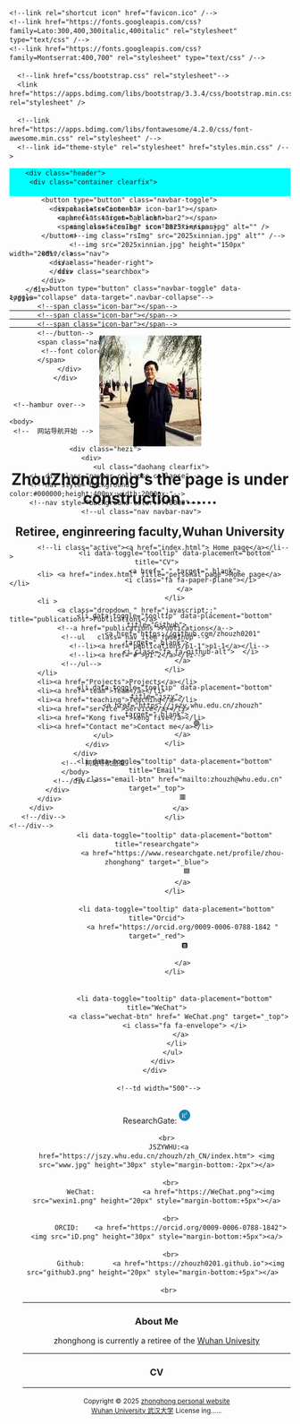 <html>
<head>
  
  <meta charset="utf-8" />
  <meta name="author" content="persinal website"/>
  <meta name="viewport" content="width=device-width, initial-scale=1.0,maximum-scale=1, user-scalable=no" />
  <meta name="google-site-verification" content="4aUJl2I7hcddtjYkcxpnrotZMt3zwgFPboCdEiZsUc0" />
  <!--meta name="keywords" content= "zhouzhonghong","周忠红","WHU","Wuhan University","武汉大学","personal homepage"/-->
    <!--轮播图样式以及设置-->
    <link href="js/royalslider/css/royalslider.css" rel="stylesheet">
    <script src="js/jquery.min.js"></script>
    <script src="js/royalslider/js/jquery.royalslider.min.js"></script>
    <!--轮播图样式以及设置结束-->
     <script src="js/index.js"></script>
    <script src="js/swiper-bundle.min.js"></script>
    <script src="js/main.js"></script>
     <link href="css/swiper-bundle.min.css" rel="stylesheet">
    <link href="css/main.css?version=0.0.1" rel="stylesheet">
    <link href="css/moblie.css?version=0.0.1" rel="stylesheet">
     <!--Announced by Visual SiteBuilder 9-->
   <link rel="stylesheet" type="text/css" href="_sitegray/_sitegray_d.css" />
   <script language="javascript" src="_sitegray/_sitegray.js"></script>
   <!-- CustomerNO:7765626265723230747f475750515742000300014351 -->
   <link rel="stylesheet" type="text/css" href="index.vsb.css" />
   <script type="text/javascript" src="/system/resource/js/counter.js"></script>
   <script type="text/javascript">_jsq_(1001,'/index.jsp',-1,1852176512)</script>
 
    <!--link rel="shortcut icon" href="favicon.ico" /-->
    <!--link href="https://fonts.googleapis.com/css?family=Lato:300,400,300italic,400italic" rel="stylesheet" type="text/css" /-->
    <!--link href="https://fonts.googleapis.com/css?family=Montserrat:400,700" rel="stylesheet" type="text/css" /-->

      <!--link href="css/bootstrap.css" rel="stylesheet"-->
      <link href="https://apps.bdimg.com/libs/bootstrap/3.3.4/css/bootstrap.min.css" rel="stylesheet" />

      <!--link href="https://apps.bdimg.com/libs/fontawesome/4.2.0/css/font-awesome.min.css" rel="stylesheet" /-->
      <!--link id="theme-style" rel="stylesheet" href="styles.min.css" /-->


 
 <title>zhouzhonghong —— Wuhan University</title>

  <!--link href="static/bootstrap/css/bootstrap.css" rel="stylesheet" /-->
  <!--link href="static/xin.css" rel="stylesheet" /-->

 <!--ink rel="stylesheet" href="../static/pixyll.css" type="text/css" /-->


<!--body--> 
 <!-- ******HEADER****** --> 

 <!--title>home page</title-->

  <!--link href="../static/bootstrap/css/bootstrap.css" rel="stylesheet" /-->
  <!--link href="../static/xin.css" rel="stylesheet" /-->

</head>  
<body>
     <!--黑导航条-->
 <!--nav class="navbar navbar-inverse navbar-fixed-top"-->
     <!--黑导航条-->
   <nav style="background-color:#00ffff;height:50px;">
     <!--div class="container"-->
      <!--div class="navbar-header"-->
        <!--nav style="background-color:#00ff7f;height:50px;"-->
        <!--hamburline star-->

        <div class="header">
         <div class="container clearfix">

            <button type="button" class="navbar-toggle">
                <span class="icon-bar icon-bar1"></span>
                <span class="icon-bar icon-bar2"></span>
                <span class="icon-bar icon-bar3"></span>
            </button>

            <div class="nav">
              <div class="header-right">
                <div class="searchbox">

<script language="javascript" src="/system/resource/js/base64.js"></script><script language="javascript" src="/system/resource/js/jquery/jquery-latest.min.js"></script><script language="javascript" src="/system/resource/vue/vue.js"></script><script language="javascript" src="/system/resource/vue/bluebird.min.js"></script><script language="javascript" src="/system/resource/vue/axios.js"></script><script language="javascript" src="/system/resource/vue/polyfill.js"></script><script language="javascript" src="/system/resource/vue/token.js"></script><LINK href="/system/resource/vue/static/element/index.css" type="text/css" rel="stylesheet"><script language="javascript" src="/system/resource/vue/static/element/index.js"></script><script language="javascript" src="/system/resource/vue/static/public.js"></script>
<style>
   #appu1 .qwss{
        height: 30px;
        font-size: 12px;
        min-width: 190px;
        max-width: 600px;
        width: 60%;
        margin-top: -15px;
        outline: none;
        padding-left: 10px;
        border-radius: 2px;
        border: 1px solid #e4e7ed;}
    #appu1 .tj{
        padding-left: 6px;
        letter-spacing: 5px;
        color: white;
        min-width: 53px;
        max-width: 150px;
        height: 32px;
        border: 0;
        border-radius: 2px;
        background-color: #1890ff;
        position: relative;
        top: 1px;
        width: 20%;
        margin-top: -15px;}
</style>  

<div id="divu1"></div>           
      
          <!--button type="button" class="navbar-toggle" data-toggle="collapse" data-target=".navbar-collapse"-->
           <!--span class="icon-bar"></span-->
           <!--span class="icon-bar"></span-->
           <!--span class="icon-bar"></span-->
           <!--/button--> 
           <span class="navbar-brand">
            <!--font color="#0000ff">Home</font-->
           </span>
                </div>
               </div>

                
     <!--hambur over-->

                
    

     
<!--head-->  
  
   <!--title>二级菜单</title-->
 <!--style-->
  
    
   <!--/style-->
  <!--/head-->   
    <body>
     <!--  网站导航开始 -->
    
                   <div class="hezi">
                      <div>
                         <ul class="daohang clearfix">
         <!--div class="navbar-collapse collapse"-->
         <!--nav style="background-color:#000000;height:400px;width:2000px;"-->
         <!--nav style="background-color:#ff0000"-->
                      <!--ul class="nav navbar-nav">

                        
                       
           <!--li class="active"><a href="index.html"> Home page</a></li-->
           
           <li> <a href="index.html" title="personal page">Home page</a></li>
           
           <li > 
                <a class="dropdown " href="javascript:;" title="publications">Publications</a>         
                <!--a href="publications">Publications</a-->
                 <!--ul   class="nav_item fadeInUp"-->
                   <!--li><a href="publications/p1-1">p1-1</a></li-->
                   <!--li><a href="#">p1-2</a></li-->
                 <!--/ul-->
           </li>
           <li><a href="Projects">Projects</a></li>
           <li><a href="team">Team</a></li>
           <li><a href="teaching">Teaching</a></li>
           <li><a href="service">Service</a></li>
           <li><a href="Kong five">kong five</a></li>
           <li><a href="Contact me">Contact me</a></li>
                         </ul> 
                       </div>
                    </div>
                 <!--  网站导航结束 -->
                 </body> 
               <!--/div-->   
             </div>  
           </div>
         </div>
       <!--/div-->   
    <!--/div-->  
  </nav> 
<!--/nav-->   
 
</body>
<body>
 <!--网站轮播-->
    <div class="banner">
        <div class="sliderContainer fullWidth clearfix">
            <div id="full-width-slider" class="royalSlider heroSlider rsMinW">
               
              <div class="rsContent">
                <a href="" target="_blank">
                   <img class="rsImg" src="2025xinnian.jpg" alt="" />
                   <!--img class="rsImg" src="2025xinnian.jpg" alt"" /-->
                   <!--img src="2025xinnian.jpg" height="150px" width="200%"/-->
                </a>
              </div>
            </div>
        </div>
    </div>
  <!--网站轮播结束-->
   <!--/nav--> 
 <!--/nav--> 
</body>

<hr noshade="">

<hr noshade="">

<hr noshade="">

<body>  
  <header class="header">
     <div class="container"> 
        <img class="profile-image img-responsive pull-left" src="xiaohong2.png" alt="ZhouZhonghong">
         <br>
        <div class="profile-content pull-center">   
          <div class="profile-content pull-center" align="center">  
          <h1 class="name">ZhouZhonghong's the page is under construction.......  </h1>  
          <h2 class="desc"> Retiree, enginreering faculty,Wuhan University</h2>
            <ul class="social list-inline">   
              
              <li data-toggle="tooltip" data-placement="bottom" title="CV">
                  <a href=" " target="_blank">
                     <i class="fa fa-paper-plane"></i>
                  </a>
             </li>
              
             <li data-toggle="tooltip" data-placement="bottom" title="Github">
                 <a href="https://github.com/zhouzh0201" target="_blank">
                     <i class="fa fa-github-alt">  </i>
                 </a>
             </li>
              
             <li data-toggle="tooltip" data-placement="bottom" title="jszy">
                 <a href="https://jszy.whu.edu.cn/zhouzh" target="_blank">
                        🟢
                 </a>
             </li>
              
             <li data-toggle="tooltip" data-placement="bottom" title="Email">
               <a class="email-btn" href="mailto:zhouzh@whu.edu.cn" target="_top">
                  🟥 
                </a>
             </li>
             
             <li data-toggle="tooltip" data-placement="bottom" title="researchgate">
                 <a href="https://www.researchgate.net/profile/zhou-zhonghong" target="_blue">
                    🟦 
                 </a>
             </li>
             
              <li data-toggle="tooltip" data-placement="bottom" title="Orcid">
                 <a href="https://orcid.org/0009-0006-0788-1842 " target="_red">
                  🅱️

                 </a>
             </li>
                
             
             <li data-toggle="tooltip" data-placement="bottom" title="WeChat">
               <a class="wechat-btn" href=" WeChat.png" target="_top">
                  <i class="fa fa-envelope"> </i>
                </a>
              </li>
            </ul>
        </div> 
     </div>  
  
     <!--td width="500"-->
      
<div>
         <br>
          ResearchGate:  <a href="https://researchgate.net/profile/zhou-zhonghong"><img src="RG.png" height="20px" style="margin-bottom:+5px"> </a>
        
         <br>
          JSZYWHU:<a href="https://jszy.whu.edu.cn/zhouzh/zh_CN/index.htm"> <img src="www.jpg" height="30px" style="margin-bottom:-2px"></a>
           
           <br>
           WeChat:            <a href="https://WeChat.png"><img src="wexin1.png" height="20px" style="margin-bottom:+5px"></a>
            
           <br>
           ORCID:    <a href="https://orcid.org/0009-0006-0788-1842"> <img src="iD.png" height="30px" style="margin-bottom:+5px"><a/>
           
           <br>
           Github:       <a href="https://zhouzh0201.github.io"><img src="github3.png" height="20px" style="margin-bottom:+5px"></a>  
          
          <br>
 
<hr noshade="">

 <div class="profile-content pull-center" align="center">  
<p>
<h3>About Me</h3>   
zhonghong is currently a retiree of the <a href="https://whu.edu.cn/">Wuhan Univesity</a>
<p/> 
      
<hr noshade="">

<h3> CV</h3>

 <!--/div--> 
 
 <hr noshade="">
 
<div align="center">
      <small>Copyright &copy 2025 <a href="https://zhouzh0201.github.io/">zhonghong personal website</a></small>
      <br>
      <small><a href="https://www.whu.edu.cn/">Wuhan University 武汉大学</a></small>
      <small>License ing......</small>
</div> 
<script src="static/jquery.js"></script>
<script src="static/bootstrap/js/bootstrap.js"></script>

<!--/html-->   
 

